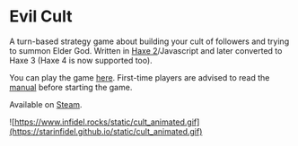 # Evil Cult

A turn-based strategy game about building your cult of followers and trying to summon Elder God. Written in [Haxe 2](http://haxe.org)/Javascript and later converted to Haxe 3 (Haxe 4 is now supported too).

You can play the game [here](https://starinfidel.github.io/static/cult/index.html). First-time players are advised to read the [manual](https://github.com/infidel-/cult/blob/wiki/Manual_v5.md) before starting the game.

Available on [Steam](https://store.steampowered.com/app/1237260/Evil_Cult/).

![https://www.infidel.rocks/static/cult_animated.gif](https://starinfidel.github.io/static/cult_animated.gif)
